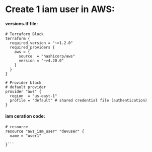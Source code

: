 # Create 1 iam user in AWS:


#### versions.tf file:
```
# Terraform Block
terraform {
  required_version = "~>1.2.0"
  required_providers {
    aws = {
      source  = "hashicorp/aws"
      version = "~>4.20.0"
    }
  }
}

# Provider block
# default provider
provider "aws" {
  region  = "us-east-1"
  profile = "default" # shared credential file (authentication) 
}
```


#### iam ceration code:
```
# resource
resource "aws_iam_user" "devuser" {
  name = "user1"

}```
